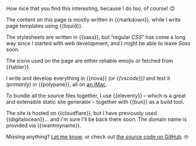 How nice that you find this interesting, because I do too, of course! <span aria-hidden="true">😊</span>

The content on this page is mostly written in {{markdown}}, while I write page templates using {{liquid}}.

The stylesheets are written in {{sass}}, but &ldquo;regular <i>CSS</i>&rdquo; has come a long way since I started with web development, and I might be able to leave <i>Sass</i> soon.

The icons used on the page are either reliable emojis or fetched from {{tabler}}.

I write and develop everything in {{nova}} <i>(or {{vscode}})</i> and test it <i>(primarily)</i> in {{polypane}}, all on [an iMac](https://www.apple.com/imac/).

To bundle all the source files together, I use {{eleventy}} – which is a great and extensible static site generator – together with {{bun}} as a build tool.

The site is hosted on {{cloudflare}}, but I have previously used {{digitalocean}}… and I'm sure I'll be back there soon. The domain name is provided via {{iwantmyname}}.

Missing anything? [Let me know](/en/contact/), or check out [the source code on GitHub](https://github.com/oscarpalmer/oscarpalmer.se). <span aria-hidden="true">🤓</span>
